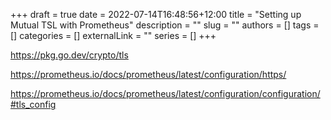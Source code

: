 +++ 
draft = true
date = 2022-07-14T16:48:56+12:00
title = "Setting up Mutual TSL with Prometheus"
description = ""
slug = ""
authors = []
tags = []
categories = []
externalLink = ""
series = []
+++

https://pkg.go.dev/crypto/tls

https://prometheus.io/docs/prometheus/latest/configuration/https/

https://prometheus.io/docs/prometheus/latest/configuration/configuration/#tls_config
